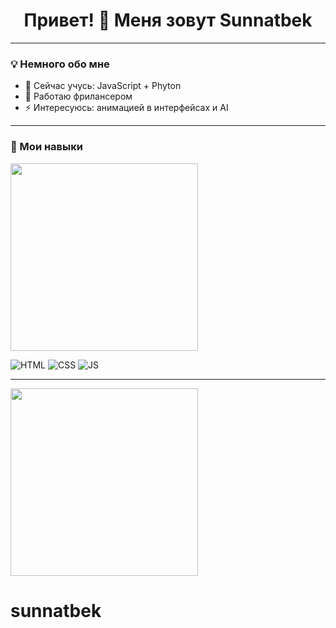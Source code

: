 <h1 align="center">Привет! 👋 Меня зовут Sunnatbek</h1>

---

### 💡 Немного обо мне

- 🌱 Сейчас учусь: JavaScript + Phyton
- 💼 Работаю фрилансером
- ⚡ Интересуюсь: анимацией в интерфейсах и AI

---

### 🚀 Мои навыки


<img src="https://media0.giphy.com/media/v1.Y2lkPTc5MGI3NjExc250N21lMmtrbHdncmVsenkxc2p2YnlzbGg1MnJ3NnVubDM4dDMxciZlcD12MV9pbnRlcm5hbF9naWZfYnlfaWQmY3Q9Zw/3o7TKKImRT3NiD8IM0/giphy.gif" width="300">






![HTML](https://img.shields.io/badge/-HTML5-E34F26?style=flat-square&logo=html5&logoColor=white)
![CSS](https://img.shields.io/badge/-CSS3-1572B6?style=flat-square&logo=css3)
![JS](https://img.shields.io/badge/-JavaScript-F7DF1E?style=flat-square&logo=javascript&logoColor=black)

---








<img src="https://media3.giphy.com/media/v1.Y2lkPTc5MGI3NjExeHV3NHJmZXExNXY2ejFpdmFta3g0Z2szdjBod2lpNXBodjNrZnczdSZlcD12MV9pbnRlcm5hbF9naWZfYnlfaWQmY3Q9Zw/qgQUggAC3Pfv687qPC/giphy.gif" width="300">





# sunnatbek
